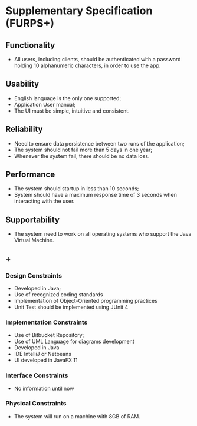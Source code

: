 # Supplementary Specification (FURPS+)

## Functionality

*  All users, including clients, should be authenticated with a password holding 10 alphanumeric characters,
 in order to use the app.


## Usability

*  English language is the only one supported;
*  Application User manual;
*  The UI must be simple, intuitive and consistent.

## Reliability

*  Need to ensure data persistence between two runs of the application;
*  The system should not fail more than 5 days in one year;
*  Whenever the system fail, there should be no data loss.

## Performance

*  The system should startup in less than 10 seconds;
*  System should have a maximum response time of 3 seconds when interacting with the user.


## Supportability

*  The system need to work on all operating systems who support the Java Virtual Machine.


## +

### Design Constraints

*  Developed in Java;
*  Use of recognized coding standards
*  Implementation of Object-Oriented programming practices
*  Unit Test should be implemented using JUnit 4

### Implementation Constraints

*  Use of Bitbucket Repository;
*  Use of UML Language for diagrams development
*  Developed in Java
*  IDE IntelliJ or Netbeans
*  UI developed in JavaFX 11

### Interface Constraints

* No information until now

### Physical Constraints

*  The system will run on a machine with 8GB of RAM.